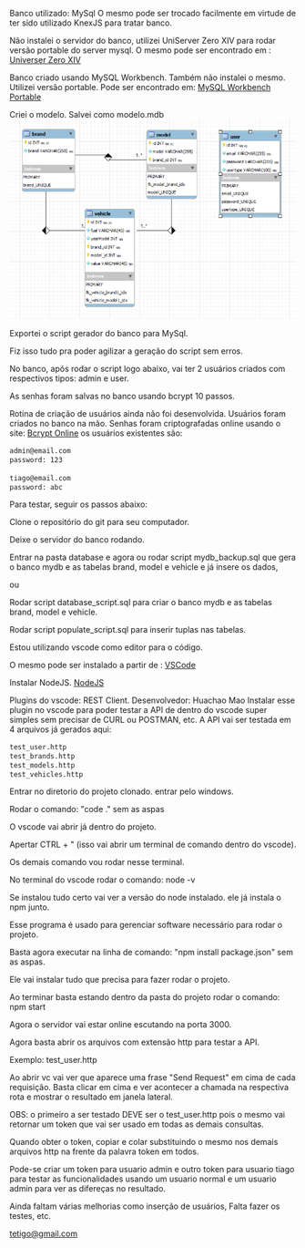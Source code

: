 Banco utilizado: MySql
O mesmo pode ser trocado facilmente em virtude de ter sido utilizado KnexJS para tratar banco.

Não instalei o servidor do banco, utilizei UniServer Zero XIV para rodar versão portable do server mysql.
O mesmo pode ser encontrado em : [Universer Zero XIV](https://www.uniformserver.com/)

Banco criado usando MySQL Workbench.
Também não instalei o mesmo. Utilizei versão portable.
Pode ser encontrado em: [MySQL Workbench Portable](http://www.winpenpack.com/en/download.php?view.1229)

Criei o modelo. Salvei como modelo.mdb
![modelo](modelo.png)


Exportei o script gerador do banco para MySql.

Fiz isso tudo pra poder agilizar a geração do script sem erros.


No banco, após rodar o script logo abaixo, vai ter 2 usuários criados com respectivos tipos: admin e user.

As senhas foram salvas no banco usando bcrypt 10 passos.

Rotina de criação de usuários ainda não foi desenvolvida. Usuários foram criados no banco na mão.
Senhas foram criptografadas online usando o site: [Bcrypt Online](https://www.browserling.com/tools/bcrypt)
os usuários existentes são:
```
admin@email.com
password: 123

tiago@email.com
password: abc
```
Para testar, seguir os passos abaixo:

Clone o repositório do git para seu computador.

Deixe o servidor do banco rodando.

Entrar na pasta database e agora ou rodar script mydb_backup.sql que gera o banco mydb e as tabelas brand, model e vehicle e já insere os dados,

ou 

Rodar script database_script.sql para criar o banco mydb e as tabelas brand, model e vehicle.

Rodar script populate_script.sql para inserir tuplas nas tabelas.

Estou utilizando vscode como editor para o código.

O mesmo pode ser instalado a partir de : [VSCode](https://code.visualstudio.com/)

Instalar NodeJS. [NodeJS](https://nodejs.org/en/)

Plugins do vscode: REST Client. Desenvolvedor: Huachao Mao
Instalar esse plugin no vscode para poder testar a API de dentro do vscode super simples sem precisar de CURL ou POSTMAN, etc.
A API vai ser testada em 4 arquivos já gerados aqui:
```
test_user.http
test_brands.http
test_models.http
test_vehicles.http
```
Entrar no diretorio do projeto clonado. entrar pelo windows.

Rodar o comando: "code ." sem as aspas

O vscode vai abrir já dentro do projeto.

Apertar CTRL + " (isso vai abrir um terminal de comando dentro do vscode).

Os demais comando vou rodar nesse terminal.

No terminal do vscode rodar o comando: node -v 

Se instalou tudo certo vai ver a versão do node instalado. ele já instala o npm junto.

Esse programa é usado para gerenciar software necessário para rodar o projeto.

Basta agora executar na linha de comando: "npm install package.json" sem as aspas.

Ele vai instalar tudo que precisa para fazer rodar o projeto.

Ao terminar basta estando dentro da pasta do projeto rodar o comando: npm start

Agora o servidor vai estar online escutando na porta 3000.

Agora basta abrir os arquivos com extensão http para testar a API.

Exemplo: test_user.http

Ao abrir vc vai ver que aparece uma frase "Send Request" em cima de cada requisição. Basta clicar em cima e ver acontecer a chamada na respectiva rota e mostrar o resultado em janela lateral.

OBS: o primeiro a ser testado DEVE ser o test_user.http pois o mesmo vai retornar um token que vai ser usado em todas
 as demais consultas.

Quando obter o token, copiar e colar substituindo o mesmo nos demais arquivos http na frente da palavra token em todos.

Pode-se criar um token para usuario admin e outro token para usuario tiago para testar as funcionalidades usando
um usuario normal e um usuario admin para ver as difereças no resultado.

Ainda faltam várias melhorias como inserção de usuários, Falta fazer os testes, etc.

<tetigo@gmail.com>